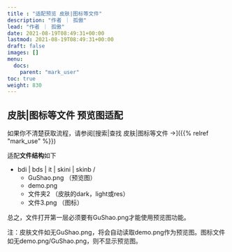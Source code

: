 ```yaml
---
title : "适配预览 皮肤|图标等文件"
description: "作者 ｜ 孤傲"
lead: "作者 ｜ 孤傲"
date: 2021-08-19T08:49:31+00:00
lastmod: 2021-08-19T08:49:31+00:00
draft: false 
images: []
menu:
  docs:
    parent: "mark_user"
toc: true
weight: 830
---
```


## 皮肤|图标等文件 预览图适配

如果你不清楚获取流程，请参阅[搜索|查找 皮肤|图标等文件 →]({{% relref "mark_use" %}})

适配**文件结构**如下

- bdi | bds | it | skini | skinb /
  - GuShao.png  （预览图）
  - demo.png
  - 文件夹2 （皮肤的dark，light或res）
  - 文件3.png （图标）

总之，文件打开第一层必须要有GuShao.png才能使用预览图功能。

注：皮肤文件如无GuShao.png，将会自动读取demo.png作为预览图。图标文件如无demo.png/GuShao.png，则不显示预览图。
